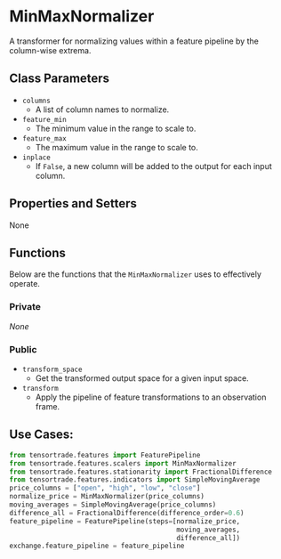 # MinMaxNormalizer

A transformer for normalizing values within a feature pipeline by the column-wise extrema.

## Class Parameters


* `columns` 
  * A list of column names to normalize.
* `feature_min`
  * The minimum value in the range to scale to.
* `feature_max`
  * The maximum value in the range to scale to.
* `inplace`
  * If `False`, a new column will be added to the output for each input column.

## Properties and Setters

None

## Functions

Below are the functions that the `MinMaxNormalizer` uses to effectively operate. 

### Private
*None*

### Public

* `transform_space`
  * Get the transformed output space for a given input space.
* `transform`
  * Apply the pipeline of feature transformations to an observation frame.


## Use Cases:

```py
from tensortrade.features import FeaturePipeline
from tensortrade.features.scalers import MinMaxNormalizer
from tensortrade.features.stationarity import FractionalDifference
from tensortrade.features.indicators import SimpleMovingAverage
price_columns = ["open", "high", "low", "close"]
normalize_price = MinMaxNormalizer(price_columns)
moving_averages = SimpleMovingAverage(price_columns)
difference_all = FractionalDifference(difference_order=0.6)
feature_pipeline = FeaturePipeline(steps=[normalize_price,
                                          moving_averages,
                                          difference_all])
exchange.feature_pipeline = feature_pipeline
```